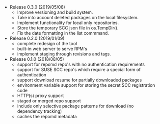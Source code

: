 * Release 0.3.0 (2019/05/08)
  - Improve versioning and build system.
  - Take into account deleted packages on the local filesystem.
  - Implement functionality for local only repositories.
  - Store the temporary SCC json file in os.TempDir().
  - Fix the date formatting in the list commmand.
* Release 0.2.0 (2019/01/09)
  - complete redesign of the tool
  - built-in web server to serve RPM's
  - implement staging through revisions and tags.
* Release 0.1.0 (2018/08/05)
  - support for repomd repo's with no authentication requirements
  - support for SUSE SCC repo's which require a special form of authentication
  - support download resume for partially downloaded packages
  - environment variable support for storing the secret SCC registration code
  - HTTP(s) proxy support
  - staged or merged repo support
  - include only selective package patterns for download (no dependency tracking)
  - caches the repomd metadata
